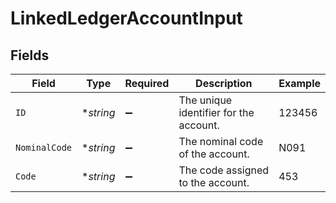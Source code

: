 # LinkedLedgerAccountInput


## Fields

| Field                                  | Type                                   | Required                               | Description                            | Example                                |
| -------------------------------------- | -------------------------------------- | -------------------------------------- | -------------------------------------- | -------------------------------------- |
| `ID`                                   | **string*                              | :heavy_minus_sign:                     | The unique identifier for the account. | 123456                                 |
| `NominalCode`                          | **string*                              | :heavy_minus_sign:                     | The nominal code of the account.       | N091                                   |
| `Code`                                 | **string*                              | :heavy_minus_sign:                     | The code assigned to the account.      | 453                                    |